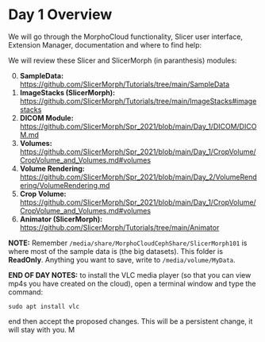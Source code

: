 # Day 1 Overview

We will go through the MorphoCloud functionality, Slicer user interface, Extension Manager, documentation and where to find help:

We will review these Slicer and SlicerMorph (in paranthesis) modules:

0. **SampleData:** https://github.com/SlicerMorph/Tutorials/tree/main/SampleData
1. **ImageStacks (SlicerMorph):** https://github.com/SlicerMorph/Tutorials/tree/main/ImageStacks#imagestacks
2. **DICOM Module:** https://github.com/SlicerMorph/Spr_2021/blob/main/Day_1/DICOM/DICOM.md
3. **Volumes:** https://github.com/SlicerMorph/Spr_2021/blob/main/Day_1/CropVolume/CropVolume_and_Volumes.md#volumes 
4. **Volume Rendering:** https://github.com/SlicerMorph/Spr_2021/blob/main/Day_2/VolumeRendering/VolumeRendering.md
5. **Crop Volume:** https://github.com/SlicerMorph/Spr_2021/blob/main/Day_1/CropVolume/CropVolume_and_Volumes.md#volumes
5. **Animator (SlicerMorph):** https://github.com/SlicerMorph/Tutorials/tree/main/Animator

**NOTE:** Remember `/media/share/MorphoCloudCephShare/SlicerMorph101` is where most of the sample data is (the big datasets). This folder is **ReadOnly**. Anything you want to save, write to `/media/volume/MyData`.

**END OF DAY NOTES:** to install the VLC media player (so that you can view mp4s you have created on the cloud), open a terminal window and type the command: 

```sudo apt install vlc```

end then accept the proposed changes. This will be a persistent change, it will stay with you.
M




